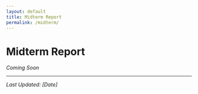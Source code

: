 ```yaml
---
layout: default
title: Midterm Report
permalink: /midterm/
---
```


# Midterm Report

*Coming Soon*

---

*Last Updated: [Date]*
